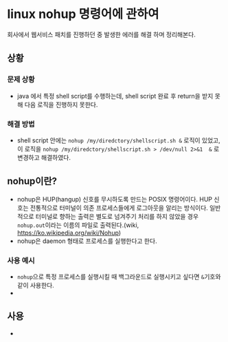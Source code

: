 # linux nohup 명령어에 관하여
회사에서 웹서비스 패치를 진행하던 중 발생한 에러를 해결 하며 정리해본다.

## 상황
### 문제 상황
* java 에서 특정 shell script를 수행하는데, shell script 완료 후 return을 받지 못해 다음 로직을 진행하지 못한다.

### 해결 방법
* shell script 안에는 `nohup /my/diredctory/shellscript.sh &` 로직이 있었고, 이 로직을 `nohup /my/diredctory/shellscript.sh > /dev/null 2>&1  &` 로 변경하고 해결하였다.

## nohup이란?
* nohup은 HUP(hangup) 신호를 무시하도록 만드는 POSIX 명령어이다. HUP 신호는 전통적으로 터미널이 의존 프로세스들에게 로그아웃을 알리는 방식이다. 일반적으로 터미널로 향하는 출력은 별도로 넘겨주기 처리를 하지 않았을 경우 `nohup.out`이라는 이름의 파일로 출력된다.(wiki, https://ko.wikipedia.org/wiki/Nohup)
* nohup은 daemon 형태로 프로세스를 실행한다고 한다.

### 사용 예시
* `nohup`으로 특정 프로세스를 실행시킬 때 백그라운드로 실행시키고 싶다면 `&`기호와 같이 사용한다.
* 


## 사용
* 